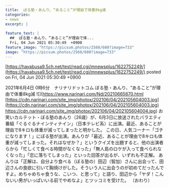```yaml
---
title:  ぼる塾・あんり、“あること”が理由で体重8kg減  
categories:
- news
excerpt: |
  
feature_text: |
  ##  ぼる塾・あんり、“あること”が理由で体...
  Fri, 04 Jun 2021 05:30:49  +0900
feature_image: "https://picsum.photos/2560/600?image=733"
image: "https://picsum.photos/2560/600?image=733"
---
```


[https://hayabusa9.5ch.net/test/read.cgi/mnewsplus/1622752249/](https://hayabusa9.5ch.net/test/read.cgi/mnewsplus/1622752249/)
posted on Fri, 04 Jun 2021 05:30:49  +0900

<!--more-->

2021年6月4日 0時6分　ナリナリドットコム ぼる塾・あんり、“あること”が理由で体重8kg減 ![](https://www.narinari.com/Nd/20210665670.html [https://cdn.narinari.com/site_img/photox/202106/04/202105604003.jpg](https://cdn.narinari.com/site_img/photox/202106/04/202105604003.jpg) https://cdn.narinari.com/site_img/photox/202106/04/202105604004.jpg) お笑いカルテット・ぼる塾のあんり（26歳）が、6月3日に放送されたバラエティ番組「ぐるぐるナインティナイン」（日本テレビ系）に出演。最近、あることが理由で8キロも体重が減ってしまったと明かした。 この日、人気コーナー「ゴチになります！」にぼる塾が出演。あんりが「最近、あることが理由で8キロも体重が減ってしまった。それはなぜか？」というクイズを出題すると、他の出演者らから「忙しくて食べる時間がなくなった」「無人島のロケが入って食べられなくなった」「恋に落ちてしまった」といった回答が出るが、いずれも不正解。 あんりは「正解は、自分より食べる（ぼる塾の）田辺（智加）さんに出会って、田辺さんの食欲に引いて胸焼けがした。そういう人に出会うのが初めてだったんですよ。めちゃめちゃ食うな、こいつ、と思って」と語り、田辺から「ヤダ！こんないい男がいっぱいいる前でやめなよ」とツッコミを受けた。 （おわり）
